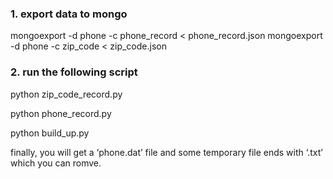 ### 1. export data to mongo

mongoexport -d phone -c phone_record  < phone_record.json
mongoexport -d phone -c zip_code < zip_code.json

### 2. run the following script 

python zip_code_record.py

python phone_record.py

python build_up.py


finally, you will get a ‘phone.dat’ file and some temporary file ends with ‘.txt’ which you can romve.



